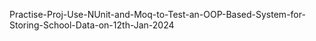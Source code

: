 Practise-Proj-Use-NUnit-and-Moq-to-Test-an-OOP-Based-System-for-Storing-School-Data-on-12th-Jan-2024